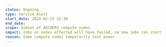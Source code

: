 ```yaml
---
status: Ongoing
type: Service Alert
start_date: 2024-02-23 12:30
end_date: 
scope: Subset of ARCHER2 compute nodes
impact: Jobs on nodes affected will have failed, no new jobs can start on affected nodes
reason: Some compute nodes temporarily lost power
---
```

